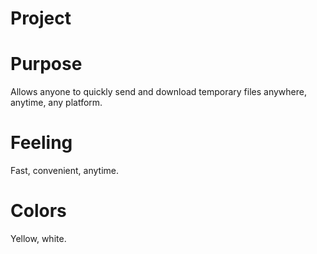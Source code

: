 Project
===
# Purpose
Allows anyone to quickly send and download temporary files anywhere, anytime, any platform.

# Feeling
Fast, convenient, anytime.

# Colors
Yellow, white.

